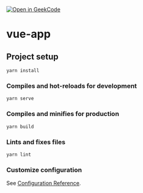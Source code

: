 
[![Open in GeekCode](https://geekcode.cloud/button/open-in-geekcode.svg)](https://geekcode.cloud#https://github.com/jiwuDAM/my-vue-app)
# vue-app

## Project setup
```
yarn install
```

### Compiles and hot-reloads for development
```
yarn serve
```

### Compiles and minifies for production
```
yarn build
```

### Lints and fixes files
```
yarn lint
```

### Customize configuration
See [Configuration Reference](https://cli.vuejs.org/config/).
